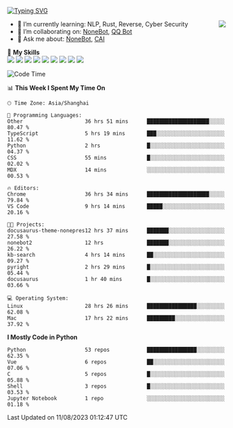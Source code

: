 [![Typing SVG](https://readme-typing-svg.herokuapp.com?size=25&duration=2500&color=8C43EA&vCenter=true&width=200&height=40&lines=Hi+there+%F0%9F%91%8B%F0%9F%8F%BB;I'm+yanyongyu)](https://git.io/typing-svg)

<a href="#">
  <img align="right" src="https://github-readme-stats.vercel.app/api?username=yanyongyu&count_private=true&show_icons=true&bg_color=15,f2f7fd,E0EAFC" />
</a>

- 🌱 I’m currently learning: NLP, Rust, Reverse, Cyber Security
- 👯 I’m collaborating on: [NoneBot](https://github.com/nonebot), [QQ Bot](https://github.com/Mrs4s/go-cqhttp)
- 💬 Ask me about: [NoneBot](https://github.com/nonebot), [CAI](https://github.com/cscs181/CAI)

🌟 **My Skills**  
![](https://img.shields.io/badge/-Python-3e74a2?style=flat-square&logo=Python&logoColor=fff)
![](https://img.shields.io/badge/-Node.js-339933?style=flat-square&logo=Node.js&logoColor=fff)
![](https://img.shields.io/badge/-Vue-4fc08d?style=flat-square&logo=Vue.js&logoColor=fff)
![](https://img.shields.io/badge/-React-2d98ce?style=flat-square&logo=React&logoColor=fff)
![](https://img.shields.io/badge/-Docker-2496ED?style=flat-square&logo=Docker&logoColor=fff)
![](https://img.shields.io/badge/-Linux-000000?style=flat-square&logo=Linux&logoColor=fff)
![](https://img.shields.io/badge/-MySQL-4479A1?style=flat-square&logo=MySQL&logoColor=fff)
![](https://img.shields.io/badge/-Redis-DC382D?style=flat-square&logo=Redis&logoColor=fff)
![](https://img.shields.io/badge/-MongoDB-47A248?style=flat-square&logo=MongoDB&logoColor=fff)

<!--START_SECTION:waka-->
![Code Time](http://img.shields.io/badge/Code%20Time-4%2C669%20hrs-blue)

📊 **This Week I Spent My Time On** 

```text
🕑︎ Time Zone: Asia/Shanghai

💬 Programming Languages: 
Other                    36 hrs 51 mins      ████████████████████░░░░░   80.47 % 
TypeScript               5 hrs 19 mins       ███░░░░░░░░░░░░░░░░░░░░░░   11.62 % 
Python                   2 hrs               █░░░░░░░░░░░░░░░░░░░░░░░░   04.37 % 
CSS                      55 mins             █░░░░░░░░░░░░░░░░░░░░░░░░   02.02 % 
MDX                      14 mins             ░░░░░░░░░░░░░░░░░░░░░░░░░   00.53 % 

🔥 Editors: 
Chrome                   36 hrs 34 mins      ████████████████████░░░░░   79.84 % 
VS Code                  9 hrs 14 mins       █████░░░░░░░░░░░░░░░░░░░░   20.16 % 

🐱‍💻 Projects: 
docusaurus-theme-nonepres12 hrs 37 mins      ███████░░░░░░░░░░░░░░░░░░   27.58 % 
nonebot2                 12 hrs              ███████░░░░░░░░░░░░░░░░░░   26.22 % 
kb-search                4 hrs 14 mins       ██░░░░░░░░░░░░░░░░░░░░░░░   09.27 % 
pyright                  2 hrs 29 mins       █░░░░░░░░░░░░░░░░░░░░░░░░   05.44 % 
docusaurus               1 hr 40 mins        █░░░░░░░░░░░░░░░░░░░░░░░░   03.66 % 

💻 Operating System: 
Linux                    28 hrs 26 mins      ████████████████░░░░░░░░░   62.08 % 
Mac                      17 hrs 22 mins      █████████░░░░░░░░░░░░░░░░   37.92 % 
```

**I Mostly Code in Python** 

```text
Python                   53 repos            ████████████████░░░░░░░░░   62.35 % 
Vue                      6 repos             ██░░░░░░░░░░░░░░░░░░░░░░░   07.06 % 
C                        5 repos             █░░░░░░░░░░░░░░░░░░░░░░░░   05.88 % 
Shell                    3 repos             █░░░░░░░░░░░░░░░░░░░░░░░░   03.53 % 
Jupyter Notebook         1 repo              ░░░░░░░░░░░░░░░░░░░░░░░░░   01.18 % 
```




 Last Updated on 11/08/2023 01:12:47 UTC
<!--END_SECTION:waka-->

